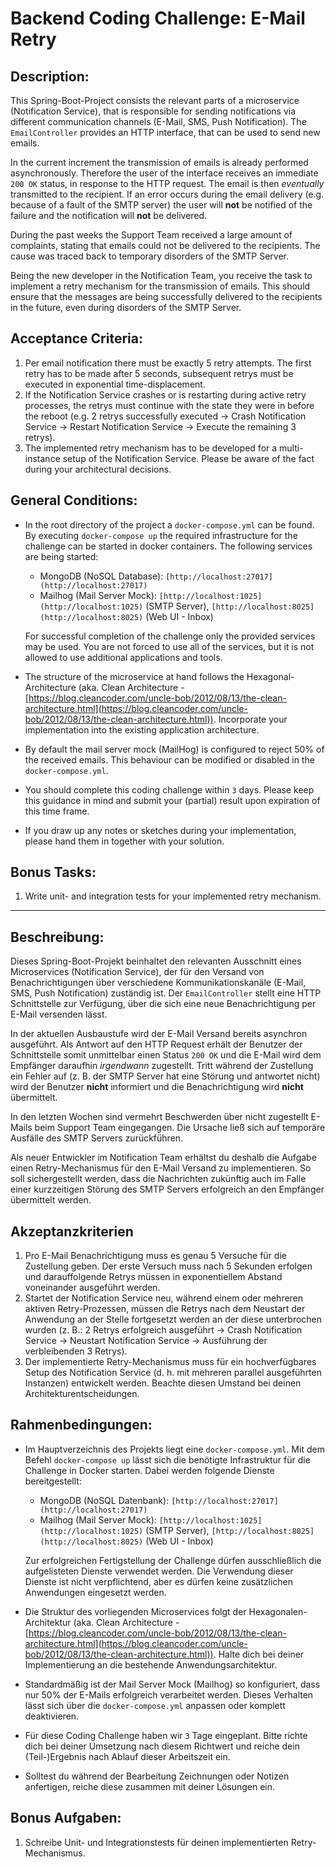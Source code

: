# Backend Coding Challenge: E-Mail Retry

## Description:

This Spring-Boot-Project consists the relevant parts of a microservice (Notification Service), that is responsible for sending notifications via different communication channels (E-Mail, SMS, Push Notification). The `EmailController` provides an HTTP interface, that can be used to send new emails.

In the current increment the transmission of emails is already performed asynchronously. Therefore the user of the interface receives an immediate `200 OK` status, in response to the HTTP request. The email is then *eventually* transmitted to the recipient. If an error occurs during the email delivery (e.g. because of a fault of the SMTP server) the user will **not** be notified of the failure and the notification will **not** be delivered.   

During the past weeks the Support Team received a large amount of complaints, stating that emails could not be delivered to the recipients. The cause was traced back to temporary disorders of the SMTP Server.

Being the new developer in the Notification Team, you receive the task to implement a retry mechanism for the transmission of emails. This should ensure that the messages are being successfully delivered to the recipients in the future, even during disorders of the SMTP Server.  

## Acceptance Criteria:

1. Per email notification there must be exactly 5 retry attempts. The first retry has to be made after 5 seconds, subsequent retrys must be executed in exponential time-displacement.
2. If the Notification Service crashes or is restarting during active retry processes, the retrys must continue with the state they were in before the reboot (e.g. 2 retrys successfully executed → Crash Notification Service → Restart Notification Service → Execute the remaining 3 retrys).
3. The implemented retry mechanism has to be developed for a multi-instance setup of the Notification Service. Please be aware of the fact during your architectural decisions.

## General Conditions:

- In the root directory of the project a `docker-compose.yml` can be found. By executing `docker-compose up` the required infrastructure for the challenge can be started in docker containers.
The following services are being started:
    - MongoDB (NoSQL Database): `[http://localhost:27017](http://localhost:27017)`
    - Mailhog (Mail Server Mock): `[http://localhost:1025](http://localhost:1025)` (SMTP Server), `[http://localhost:8025](http://localhost:8025)` (Web UI - Inbox)
    
    For successful completion of the challenge only the provided services may be used. You are not forced to use all of the services, but it is not allowed to use additional applications and tools.

- The structure of the microservice at hand follows the Hexagonal-Architecture (aka. Clean Architecture - [https://blog.cleancoder.com/uncle-bob/2012/08/13/the-clean-architecture.html](https://blog.cleancoder.com/uncle-bob/2012/08/13/the-clean-architecture.html)). Incorporate your implementation into the existing application architecture.
- By default the mail server mock (MailHog) is configured to reject 50% of the received emails. This behaviour can be modified or disabled in the `docker-compose.yml`.
- You should complete this coding challenge within `3` days. Please keep this guidance in mind and submit your (partial) result upon expiration of this time frame.
- If you draw up any notes or sketches during your implementation, please hand them in together with your solution.

## Bonus Tasks:

1. Write unit- and integration tests for your implemented retry mechanism.

---

## Beschreibung:

Dieses Spring-Boot-Projekt beinhaltet den relevanten Ausschnitt eines Microservices (Notification Service), der für den Versand von Benachrichtigungen über verschiedene Kommunikationskanäle (E-Mail, SMS, Push Notification) zuständig ist. Der `EmailController` stellt eine HTTP Schnittstelle zur Verfügung, über die sich eine neue Benachrichtigung per E-Mail versenden lässt.

In der aktuellen Ausbaustufe wird der E-Mail Versand bereits asynchron ausgeführt. Als Antwort auf den HTTP Request erhält der Benutzer der Schnittstelle somit unmittelbar einen Status `200 OK` und die E-Mail wird dem Empfänger daraufhin *irgendwann* zugestellt. Tritt während der Zustellung ein Fehler auf (z. B. der SMTP Server hat eine Störung und antwortet nicht) wird der Benutzer **nicht** informiert und die Benachrichtigung wird **nicht** übermittelt. 

In den letzten Wochen sind vermehrt Beschwerden über nicht zugestellt E-Mails beim Support Team eingegangen. Die Ursache ließ sich auf temporäre Ausfälle des SMTP Servers zurückführen.

Als neuer Entwickler im Notification Team erhältst du deshalb die Aufgabe einen Retry-Mechanismus für den E-Mail Versand zu implementieren. So soll sichergestellt werden, dass die Nachrichten zukünftig auch im Falle einer kurzzeitigen Störung des SMTP Servers erfolgreich an den Empfänger übermittelt werden.

## Akzeptanzkriterien

1. Pro E-Mail Benachrichtigung muss es genau 5 Versuche für die Zustellung geben. Der erste Versuch muss nach 5 Sekunden erfolgen und darauffolgende Retrys müssen in exponentiellem Abstand voneinander ausgeführt werden.
2. Startet der Notification Service neu, während einem oder mehreren aktiven Retry-Prozessen, müssen die Retrys nach dem Neustart der Anwendung an der Stelle fortgesetzt werden an der diese unterbrochen wurden (z. B.: 2 Retrys erfolgreich ausgeführt → Crash Notification Service → Neustart Notification Service → Ausführung der verbleibenden 3 Retrys).
3. Der implementierte Retry-Mechanismus muss für ein hochverfügbares Setup des Notification Service (d. h. mit mehreren parallel ausgeführten Instanzen) entwickelt werden. Beachte diesen Umstand bei deinen Architekturentscheidungen.

## Rahmenbedingungen:

- Im Hauptverzeichnis des Projekts liegt eine `docker-compose.yml`. Mit dem Befehl `docker-compose up` lässt sich die benötigte Infrastruktur für die Challenge in Docker starten. 
Dabei werden folgende Dienste bereitgestellt:
    - MongoDB (NoSQL Datenbank): `[http://localhost:27017](http://localhost:27017)`
    - Mailhog (Mail Server Mock): `[http://localhost:1025](http://localhost:1025)` (SMTP Server), `[http://localhost:8025](http://localhost:8025)` (Web UI - Inbox)

    Zur erfolgreichen Fertigstellung der Challenge dürfen ausschließlich die aufgelisteten Dienste verwendet werden. Die Verwendung dieser Dienste ist nicht verpflichtend, aber es dürfen keine zusätzlichen Anwendungen eingesetzt werden.

- Die Struktur des vorliegenden Microservices folgt der Hexagonalen-Architektur (aka. Clean Architecture - [https://blog.cleancoder.com/uncle-bob/2012/08/13/the-clean-architecture.html](https://blog.cleancoder.com/uncle-bob/2012/08/13/the-clean-architecture.html)). Halte dich bei deiner Implementierung an die bestehende Anwendungsarchitektur.
- Standardmäßig ist der Mail Server Mock (Mailhog) so konfiguriert, dass nur 50% der E-Mails erfolgreich verarbeitet werden. Dieses Verhalten lässt sich über die `docker-compose.yml` anpassen oder komplett deaktivieren.
- Für diese Coding Challenge haben wir `3` Tage eingeplant. Bitte richte dich bei deiner Umsetzung nach diesem Richtwert und reiche dein (Teil-)Ergebnis nach Ablauf dieser Arbeitszeit ein.
- Solltest du während der Bearbeitung Zeichnungen oder Notizen anfertigen, reiche diese zusammen mit deiner Lösungen ein.

## Bonus Aufgaben:

1. Schreibe Unit- und Integrationstests für deinen implementierten Retry-Mechanismus.
